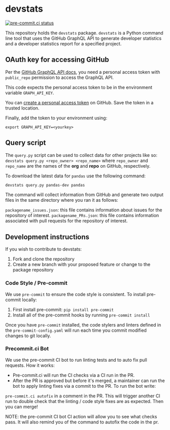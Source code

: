 # devstats

[![pre-commit.ci status](https://results.pre-commit.ci/badge/github/scientific-python/devstats/main.svg)](https://results.pre-commit.ci/latest/github/scientific-python/devstats/main)

This repository holds the `devstats` package. `devstats` is a Python command line tool that uses the GitHub GraphQL API to
generate developer statistics and a developer statistics report for a specified
project.

## OAuth key for accessing GitHub

Per the [GitHub GraphQL API docs](https://developer.github.com/v4/guides/forming-calls/),
you need a personal access token with `public_repo` permission to access the GraphQL API.

This code expects the personal access token to be in the environment variable
`GRAPH_API_KEY`.

You can [create a personal access token](https://help.github.com/en/github/authenticating-to-github/creating-a-personal-access-token-for-the-command-line) on GitHub. Save the token in a trusted location.

Finally, add the token to your environment using:

`export GRAPH_API_KEY=<yourkey>`

## Query script

The `query.py` script can be used to collect data for other projects like
so: `devstats query.py <repo_owner> <repo_name>` where `repo_owner` and
`repo_name` are the names of the **org** and **repo** on GitHub, respectively.

To download the latest data for `pandas` use the following command:

```bash
devstats query.py pandas-dev pandas
```

The command will collect information from GitHub and generate two output files in the same directory where you ran it as follows:

`packagename_issues.json`: this file contains information about issues for the repository of interest.
`packagename_PRs.json`: this file contains information associated with pull requests for the repository of interest.

## Development instructions

If you wish to contribute to devstats:

1. Fork and clone the repository
2. Create a new branch with your proposed feature or change to the package repository

### Code Style / Pre-commit

We use `pre-commit` to ensure the code style is consistent. To install pre-commit locally:

1. First install pre-commit: `pip install pre-commit`
2. Install all of the pre-commit hooks by running `pre-commit install`

Once you have `pre-commit` installed, the code stylers and linters
defined in the `pre-commit-config.yaml` will run each time you
commit modified changes to git locally.

### Precommit.ci Bot

We use the pre-commit CI bot to run linting tests and to auto fix
pull requests. How it works:

- Pre-commit.ci will run the CI checks via a CI run in the PR.
- After the PR is approved but before it's merged, a maintainer can run the bot to apply linting fixes via a commit to the PR. To run the bot write:

`pre-commit.ci autofix` in a comment in the PR. This will trigger another CI run to double check that the linting / code style fixes are as expected. Then you can merge!

NOTE: the pre-commit CI bot CI action will allow you to see what checks pass. It will also remind you of the command to autofix the code in the pr.
